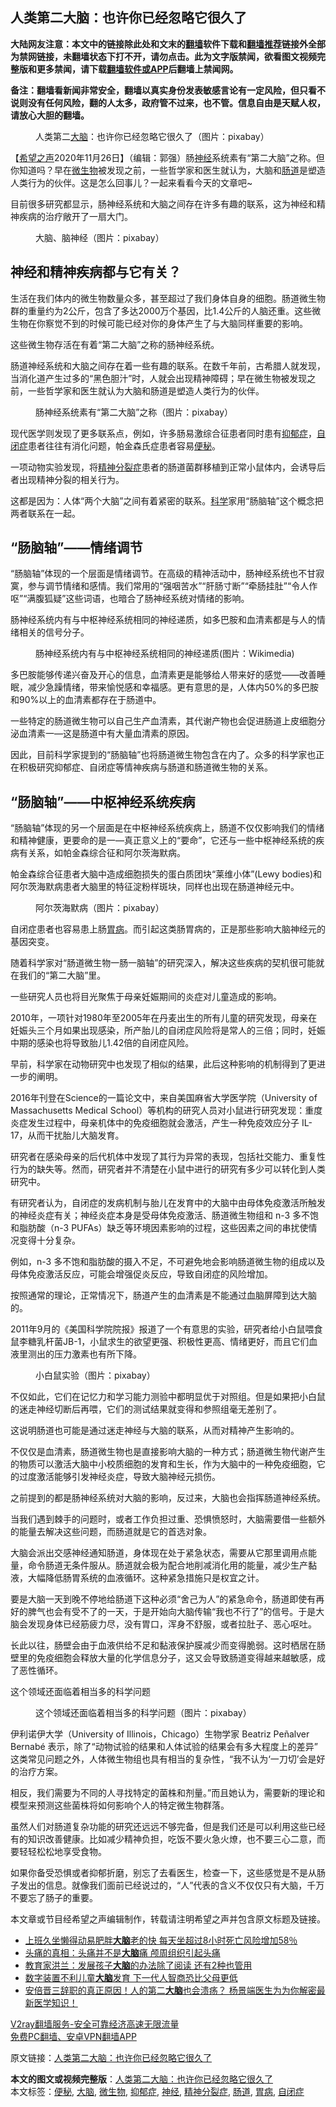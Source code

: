  <h2>人类第二大脑：也许你已经忽略它很久了</h2> <p class="notice"><b>大陆网友注意：本文中的链接除此处和文末的<a href="https://github.com/bannedbook/fanqiang" >翻墙</a>软件下载和<a href="https://github.com/killgcd/justmysocks/blob/master/README.md">翻墙推荐</a>链接外全部为禁网链接，未翻墙状态下打不开，请勿点击。此为文字版禁闻，欲看图文视频完整版和更多禁闻，请下载<a href="https://github.com/bannedbook/fanqiang">翻墙软件或APP</a>后翻墙上禁闻网。</p><p>备注：翻墙看新闻非常安全，翻墙以真实身份发表敏感言论有一定风险，但只看不说则没有任何风险，翻的人太多，政府管不过来，也不管。信息自由是天赋人权，请放心大胆的翻墙。</b></p>  <div class="entry"> <figure><figcaption>人类第二<a href="https://www.bannedbook.org/bnews/tag/%E5%A4%A7%E8%84%91/" class="st_tag internal_tag" rel="tag" title="标签 大脑 下的日志">大脑</a>：也许你已经忽略它很久了（图片：pixabay）</figcaption></figure> <p>【<span class='wp_keywordlink_affiliate'><a href="https://www.soundofhope.org" title="希望之声" target="_blank">希望之声</a></span>2020年11月26日】（编辑：郭强）肠<a href="https://www.bannedbook.org/bnews/tag/%E7%A5%9E%E7%BB%8F/" class="st_tag internal_tag" rel="tag" title="标签 神经 下的日志">神经</a>系统素有“第二大脑”之称。但你知道吗？早在<a href="https://www.bannedbook.org/bnews/tag/%e5%be%ae%e7%94%9f%e7%89%a9/" class="st_tag internal_tag" rel="tag" title="标签 微生物 下的日志">微生物</a>被发现之前，一些哲学家和医生就认为，大脑和<a href="https://www.bannedbook.org/bnews/tag/%E8%82%A0%E9%81%93/" class="st_tag internal_tag" rel="tag" title="标签 肠道 下的日志">肠道</a>是塑造人类行为的伙伴。这是怎么回事儿？一起来看看今天的文章吧~</p> <p>目前很多研究都显示，肠神经系统和大脑之间存在许多有趣的联系，这为神经和精神疾病的治疗敞开了一扇大门。</p> <figure><figcaption>大脑、脑神经（图片：pixabay）</figcaption></figure> <h2>神经和精神疾病都与它有关？</h2> <p>生活在我们体内的微生物数量众多，甚至超过了我们身体自身的细胞。肠道微生物群的重量约为2公斤，包含了多达2000万个基因，比1.4公斤的人脑还重。这些微生物在你察觉不到的时候可能已经对你的身体产生了与大脑同样重要的影响。</p> <p>这些微生物存活在有着“第二大脑”之称的肠神经系统。</p> <p>肠道神经系统和大脑之间存在着一些有趣的联系。在数千年前，古希腊人就发现，当消化道产生过多的“黑色胆汁”时，人就会出现精神障碍；早在微生物被发现之前，一些哲学家和医生就认为大脑和肠道是塑造人类行为的伙伴。</p> <figure><figcaption>肠神经系统素有“第二大脑”之称（图片：pixabay）</figcaption></figure> <p>现代医学则发现了更多联系点，例如，许多肠易激综合征患者同时患有<a href="https://www.bannedbook.org/bnews/tag/%e6%8a%91%e9%83%81%e7%97%87/" class="st_tag internal_tag" rel="tag" title="标签 抑郁症 下的日志">抑郁症</a>，<a href="https://www.bannedbook.org/bnews/tag/%e8%87%aa%e9%97%ad%e7%97%87/" class="st_tag internal_tag" rel="tag" title="标签 自闭症 下的日志">自闭症</a>患者往往有消化问题，帕金森氏症患者容易<a href="https://www.bannedbook.org/bnews/tag/%e4%be%bf%e7%a7%98/" class="st_tag internal_tag" rel="tag" title="标签 便秘 下的日志">便秘</a>。</p> <p>一项动物实验发现，将<a href="https://www.bannedbook.org/bnews/tag/%e7%b2%be%e7%a5%9e%e5%88%86%e8%a3%82%e7%97%87/" class="st_tag internal_tag" rel="tag" title="标签 精神分裂症 下的日志">精神分裂症</a>患者的肠道菌群移植到正常小鼠体内，会诱导后者出现精神分裂的相关行为。</p> <p>这都是因为：人体“两个大脑”之间有着紧密的联系。<span class='wp_keywordlink'><a href="https://www.bannedbook.org/forum11/topic309.html" title="禁片：“科学”的棍子" target="_blank">科学</a></span>家用“肠脑轴”这个概念把两者联系在一起。</p> <h2>“肠脑轴”——情绪调节</h2> <p>“肠脑轴”体现的一个层面是情绪调节。在高级的精神活动中，肠神经系统也不甘寂寞，参与调节情绪和感情。我们常用的“强咽苦水”“肝肠寸断”“牵肠挂肚”“令人作呕”“满腹狐疑”这些词语，也暗合了肠神经系统对情绪的影响。</p> <p>肠神经系统内有与中枢神经系统相同的神经递质，如多巴胺和血清素都是与人的情绪相关的信号分子。</p>  <figure><figcaption>肠神经系统内有与中枢神经系统相同的神经递质(图片：Wikimedia)</figcaption></figure> <p>多巴胺能够传递兴奋及开心的信息，血清素更是能够给人带来好的感觉——改善睡眠，减少急躁情绪，带来愉悦感和幸福感。更有意思的是，人体内50%的多巴胺和90%以上的血清素都存在于肠道中。</p> <p>一些特定的肠道微生物可以自己生产血清素，其代谢产物也会促进肠道上皮细胞分泌血清素一—这是肠道中有大量血清素的原因。</p> <p>因此，目前科学家提到的“肠脑轴”也将肠道微生物包含在内了。众多的科学家也正在积极研究抑郁症、自闭症等情神疾病与肠道和肠道微生物的关系。</p> <h2>“肠脑轴”——中枢神经系统疾病</h2> <p>“肠脑轴”体现的另一个层面是在中枢神经系统疾病上，肠道不仅仅影响我们的情绪和精神健康，更要命的是一—真正意义上的“要命”，它还与一些中枢神经系统的疾病有关系，如帕金森综合征和阿尔茨海默病。</p> <p>帕金森综合征患者大脑中造成细胞损失的蛋白质团块“莱维小体”(Lewy bodies)和阿尔茨海默病患者大脑里的特征淀粉样斑块，同样也出现在肠道神经元中。</p> <figure><figcaption>阿尔茨海默病（图片：pixabay）</figcaption></figure> <p>自闭症患者也容易患上肠<a href="https://www.bannedbook.org/bnews/tag/%e8%83%83%e7%97%85/" class="st_tag internal_tag" rel="tag" title="标签 胃病 下的日志">胃病</a>。而引起这类肠胃病的，正是那些影响大脑神经元的基因突变。</p> <p>随着科学家对“肠道微生物一肠一脑轴”的研究深入，解决这些疾病的契机很可能就在我们的“第二大脑”里。</p> <p>一些研究人员也将目光聚焦于母亲妊娠期间的炎症对儿童造成的影响。</p> <p>2010年，一项针对1980年至2005年在丹麦出生的所有儿童的研究发现，母亲在妊娠头三个月如果出现感染，所产胎儿的自闭症风险将是常人的三倍；同时，妊娠中期的感染也将导致胎儿1.42倍的自闭症风险。</p> <p>早前，科学家在动物研究中也发现了相似的结果，此后这种影响的机制得到了更进一步的阐明。</p>  <p>2016年刊登在Science的一篇论文中，来自美国麻省大学医学院（University of Massachusetts Medical School）等机构的研究人员对小鼠进行研究发现：重度炎症发生过程中，母亲机体中的免疫细胞就会激活，产生一种免疫效应分子 IL-17，从而干扰胎儿大脑发育。</p> <p>研究者在感染母亲的后代机体中发现了其行为异常的表现，包括社交能力、重复性行为的缺失等。然而，研究者并不清楚在小鼠中进行的研究有多少可以转化到人类研究中。</p> <p>有研究者认为，自闭症的发病机制与胎儿在发育中的大脑中由母体免疫激活所触发的神经炎症有关；神经炎症本身是受母体免疫激活、肠道微生物组和 n-3 多不饱和脂肪酸（n-3 PUFAs）缺乏等环境因素影响的过程，这些因素之间的串扰使情况变得十分复杂。</p> <p>例如，n-3 多不饱和脂肪酸的摄入不足，不可避免地会影响肠道微生物的组成以及母体免疫激活反应，可能会增强促炎反应，导致自闭症的风险增加。</p> <p>按照通常的理论，正常情况下，肠道产生的血清素是不能通过血脑屏障到达大脑的。</p> <p>2011年9月的《美国科学院院报》报道了一个有意思的实验，研究者给小白鼠喂食鼠李糖乳杆菌JB-1，小鼠求生的欲望更强、积极性更高、情绪更好，而且它们血液里测出的压力激素也有所下降。</p> <figure><figcaption>小白鼠实验（图片：pixabay）</figcaption></figure> <p>不仅如此，它们在记忆力和学习能力测验中都明显优于对照组。但是如果把小白鼠的迷走神经切断后再喂，它们的测试结果就变得和参照组毫无差别了。</p> <p>这说明肠道也可能是通过迷走神经与大脑的联系，从而对精神产生影响的。</p> <p>不仅仅是血清素，肠道微生物也是直接影响大脑的一种方式；肠道微生物代谢产生的物质可以激活大脑中小校质细胞的发育和生长，作为大脑中的一种免疫细胞，它的过度激活能够引发神经炎症，导致大脑神经元损伤。</p> <p>之前提到的都是肠神经系统对大脑的影响，反过来，大脑也会指挥肠道神经系统。</p>  <p>当我们遇到棘手的问题时，或者工作负担过重、恐惧愤怒时，大脑需要借一些额外的能量去解决这些问题，而肠道就是它的首选对象。</p> <p>大脑会派出交感神经通知肠道，身体现在处于紧急状态，需要从它那里调用点能量，命令肠道无条件服从。肠道就会极为配合地削减消化用的能量，减少生产黏液，大幅降低肠胃系统的血液循环。这种紧急措施只是权宜之计。</p> <p>要是大脑一天到晚不停地给肠道下这种必须“舍己为人”的紧急命令，肠道即使有再好的脾气也会有受不了的一天，于是开始向大脑传输“我也不行了”的信号。于是大脑会发现身体已经筋疲力尽，没有胃口，浑身不舒服，或者拉肚子、恶心呕吐。</p> <p>长此以往，肠壁会由于血液供给不足和黏液保护膜减少而变得脆弱。这时栖居在肠壁里的免疫细胞会释放大量的化学信息分子，这又会导致肠道变得越来越敏感，成了恶性循环。</p> <p>这个领域还面临着相当多的科学问题</p> <figure><figcaption>这个领域还面临着相当多的科学问题（图片：pixabay）</figcaption></figure> <p>伊利诺伊大学（University of Illinois，Chicago）生物学家 Beatriz Peñalver Bernabé 表示，除了“动物试验的结果和人体试验的结果会有多大程度上的差异” 这类常见问题之外，人体微生物组也具有相当的复杂性，“我不认为‘一刀切’会是好的治疗方案。</p> <p>相反，我们需要为不同的人寻找特定的菌株和剂量。”而且她认为，需要新的理论和模型来预测这些菌株将如何影响个人的特定微生物群落。</p> <p>虽然人们对肠道复杂功能的研究还远远不够完备，但是我们还是可以利用这些已经有的知识改善健康。比如减少精神负担，吃饭不要火急火燎，也不要三心二意，而要轻轻松松地享受食物。</p> <p>如果你备受恐惧或者抑郁折磨，别忘了去看医生，检查一下，这些感觉是不是从肠子发出的信息。就像我们面前已经说过的，“人”代表的含义不仅仅只有大脑，千万不要忘了肠子的重要。</p> <p>本文章或节目经希望之声编辑制作，转载请注明希望之声并包含原文标题及链接。</p>  <ul class='op-related-articles' title='相关阅读'> <li><a href='https://www.bannedbook.org/bnews/health/20201126/1437389.html' target='_blank'>上班久坐懒得动易肥胖<b>大脑</b>老的快 每天坐超过8小时死亡风险增加58％</a></li> <li><a href='https://www.bannedbook.org/bnews/health/20201126/1437234.html' target='_blank'>头痛的真相：头痛并不是<b>大脑</b>痛 颅周组织引起头痛</a></li> <li><a href='https://www.bannedbook.org/bnews/lifebaike/20201124/1436117.html' target='_blank'>教育家洪兰：发展孩子<b>大脑</b>的办法除了阅读 还有2种也管用</a></li> <li><a href='https://www.bannedbook.org/bnews/baitai/20201121/1434649.html' target='_blank'>数字装置不利儿童<b>大脑</b>发育 下一代人智商恐比父母更低</a></li> <li><a href='https://www.bannedbook.org/bnews/bannedvideo/20200914/1434538.html' target='_blank'>安倍晋三辞职的真正原因！人的第二<b>大脑</b>也会溃疡？ 杨景端医生为为你解密最新医学知识！</a></li> </ul> <p class="texttj"> <a href="https://www.bannedbook.org/forum23/topic22702.html" target="_blank">V2ray翻墙服务-安全可靠经济高速无限流量</a><br/> <a href="https://github.com/bannedbook/fanqiang/wiki/%E7%A6%81%E9%97%BB%E7%BD%91%E5%AE%89%E5%8D%93%E7%BF%BB%E5%A2%99%E6%96%B0%E9%97%BBAPP" target="_blank">免费PC翻墙、安卓VPN翻墙APP</a></p><p>原文链接：<a class="src_link"  href="https://www.soundofhope.org/post/388399" target="_blank">人类第二大脑：也许你已经忽略它很久了</a></p><a name='sharetosocial'></a>       <div><b>本文的图文或视频完整版</b>：<a href='https://www.bannedbook.org/bnews/comments/20201126/1437530.html'>人类第二大脑：也许你已经忽略它很久了</a></div>  </div><!--END ENTRY--> <div class="postfooter"> <div>本文标签：<a href="https://www.bannedbook.org/bnews/tag/%e4%be%bf%e7%a7%98/" rel="tag">便秘</a>, <a href="https://www.bannedbook.org/bnews/tag/%E5%A4%A7%E8%84%91/" rel="tag">大脑</a>, <a href="https://www.bannedbook.org/bnews/tag/%e5%be%ae%e7%94%9f%e7%89%a9/" rel="tag">微生物</a>, <a href="https://www.bannedbook.org/bnews/tag/%e6%8a%91%e9%83%81%e7%97%87/" rel="tag">抑郁症</a>, <a href="https://www.bannedbook.org/bnews/tag/%E7%A5%9E%E7%BB%8F/" rel="tag">神经</a>, <a href="https://www.bannedbook.org/bnews/tag/%e7%b2%be%e7%a5%9e%e5%88%86%e8%a3%82%e7%97%87/" rel="tag">精神分裂症</a>, <a href="https://www.bannedbook.org/bnews/tag/%E8%82%A0%E9%81%93/" rel="tag">肠道</a>, <a href="https://www.bannedbook.org/bnews/tag/%e8%83%83%e7%97%85/" rel="tag">胃病</a>, <a href="https://www.bannedbook.org/bnews/tag/%e8%87%aa%e9%97%ad%e7%97%87/" rel="tag">自闭症</a></div>  </div><!--END POSTFOOTER--> 